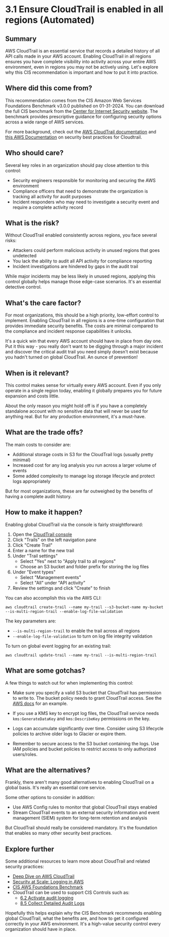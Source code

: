# 3.1 Ensure CloudTrail is enabled in all regions (Automated)

## Summary
AWS CloudTrail is an essential service that records a detailed history of all API calls made in your AWS account. Enabling CloudTrail in all regions ensures you have complete visibility into activity across your entire AWS environment, even in regions you may not be actively using. Let's explore why this CIS recommendation is important and how to put it into practice.

## Where did this come from?
This recommendation comes from the CIS Amazon Web Services Foundations Benchmark v3.0.0 published on 01-31-2024. You can download the full CIS benchmark from the [Center for Internet Security website](https://downloads.cisecurity.org/#/). The benchmark provides prescriptive guidance for configuring security options across a wide range of AWS services.

For more background, check out the [AWS CloudTrail documentation](https://docs.aws.amazon.com/awscloudtrail/latest/userguide/cloudtrail-user-guide.html) and [this AWS Documentation](https://docs.aws.amazon.com/awscloudtrail/latest/userguide/best-practices-security.html) on security best practices for Cloudtrail.

## Who should care?
Several key roles in an organization should pay close attention to this control:

- Security engineers responsible for monitoring and securing the AWS environment
- Compliance officers that need to demonstrate the organization is tracking all activity for audit purposes
- Incident responders who may need to investigate a security event and require a complete activity record

## What is the risk?
Without CloudTrail enabled consistently across regions, you face several risks:

- Attackers could perform malicious activity in unused regions that goes undetected 
- You lack the ability to audit all API activity for compliance reporting
- Incident investigations are hindered by gaps in the audit trail

While major incidents may be less likely in unused regions, applying this control globally helps manage those edge-case scenarios. It's an essential detective control.

## What's the care factor?
For most organizations, this should be a high priority, low-effort control to implement. Enabling CloudTrail in all regions is a one-time configuration that provides immediate security benefits. The costs are minimal compared to the compliance and incident response capabilities it unlocks.

It's a quick win that every AWS account should have in place from day one. Put it this way - you really don't want to be digging through a major incident and discover the critical audit trail you need simply doesn't exist because you hadn't turned on global CloudTrail. An ounce of prevention!

## When is it relevant?
This control makes sense for virtually every AWS account. Even if you only operate in a single region today, enabling it globally prepares you for future expansion and costs little.

About the only reason you might hold off is if you have a completely standalone account with no sensitive data that will never be used for anything real. But for any production environment, it's a must-have.

## What are the trade offs?
The main costs to consider are:

- Additional storage costs in S3 for the CloudTrail logs (usually pretty minimal)
- Increased cost for any log analysis you run across a larger volume of events
- Some added complexity to manage log storage lifecycle and protect logs appropriately

But for most organizations, these are far outweighed by the benefits of having a complete audit history.

## How to make it happen?

Enabling global CloudTrail via the console is fairly straightforward:

1. Open the [CloudTrail console](https://console.aws.amazon.com/cloudtrail)
2. Click "Trails" on the left navigation pane 
3. Click "Create Trail"
4. Enter a name for the new trail
5. Under "Trail settings" 
   - Select "Yes" next to "Apply trail to all regions" 
   - Choose an S3 bucket and folder prefix for storing the log files
6. Under "Event types" 
   - Select "Management events"
   - Select "All" under "API activity"
7. Review the settings and click "Create" to finish

You can also accomplish this via the AWS CLI:

```
aws cloudtrail create-trail --name my-trail --s3-bucket-name my-bucket --is-multi-region-trail --enable-log-file-validation
```

The key parameters are:

- `--is-multi-region-trail` to enable the trail across all regions
- `--enable-log-file-validation` to turn on log file integrity validation

To turn on global event logging for an existing trail:

```
aws cloudtrail update-trail --name my-trail --is-multi-region-trail
```

## What are some gotchas?
A few things to watch out for when implementing this control:

- Make sure you specify a valid S3 bucket that CloudTrail has permission to write to. The bucket policy needs to grant CloudTrail access. See the [AWS docs](https://docs.aws.amazon.com/awscloudtrail/latest/userguide/create-s3-bucket-policy-for-cloudtrail.html) for an example.

- If you use a KMS key to encrypt log files, the CloudTrail service needs `kms:GenerateDataKey` and `kms:DescribeKey` permissions on the key. 

- Logs can accumulate significantly over time. Consider using S3 lifecycle policies to archive older logs to Glacier or expire them. 

- Remember to secure access to the S3 bucket containing the logs. Use IAM policies and bucket policies to restrict access to only authorized users/roles.

## What are the alternatives?
Frankly, there aren't many good alternatives to enabling CloudTrail on a global basis. It's really an essential core service. 

Some other options to consider in addition:

- Use AWS Config rules to monitor that global CloudTrail stays enabled 
- Stream CloudTrail events to an external security information and event management (SIEM) system for long-term retention and analysis

But CloudTrail should really be considered mandatory. It's the foundation that enables so many other security best practices.

## Explore further
Some additional resources to learn more about CloudTrail and related security practices:

- [Deep Dive on AWS CloudTrail](https://www.slideshare.net/slideshow/aws-cloudtrail-to-track-aws-resources-in-your-account-sec207-aws-reinvent-2013/28429633)
- [Security at Scale: Logging in AWS](https://d0.awsstatic.com/whitepapers/compliance/AWS_Security_at_Scale_Logging_in_AWS_Whitepaper.pdf)
- [CIS AWS Foundations Benchmark](https://www.cisecurity.org/benchmark/amazon_web_services/)
- CloudTrail can be used to support CIS Controls such as:
   - [6.2 Activate audit logging](https://www.cisecurity.org/controls/cis-controls-navigator/v7-1) 
   - [8.5 Collect Detailed Audit Logs](https://www.cisecurity.org/controls/cis-controls-navigator)

Hopefully this helps explain why the CIS Benchmark recommends enabling global CloudTrail, what the benefits are, and how to get it configured correctly in your AWS environment. It's a high-value security control every organization should have in place.
